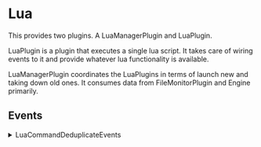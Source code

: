 ﻿# Lua

This provides two plugins. A LuaManagerPlugin and LuaPlugin.
 
LuaPlugin is a plugin that executes a single lua script. It takes care of
wiring events to it and provide whatever lua functionality is available.

LuaManagerPlugin coordinates the LuaPlugins in terms of launch new and taking
down old ones. It consumes data from FileMonitorPlugin and Engine primarily.

## Events

<details><summary>LuaCommandDeduplicateEvents</summary><br />
Send a set of Events, allowing the plugin to collect them and deduplicate them
before sending then. This is used at startup, to avoid requesting the same data
in multiple scripts.

| Name            | Type    | Description                                                       |
|:----------------|:-------:|:------------------------------------------------------------------|
| EventType       | string  | `LuaCommandDeduplicateEvents` (constant)                          |
| ExcludeFromTxrx | boolean | true (constant)                                                   |
| Uptime          | integer | Time of when the message was sent via Eventbus (in milliseconds). |
| Events          | string  | JSON serialized version of the events. Separated by \n            |

**JSON Example:**  
`{"EventType": "LuaCommandDeduplicateEvents",  "ExcludeFromTxrx": true, "Uptime":1742, "Events": "JSON-ENCODED EVENTS"}`
</details>
